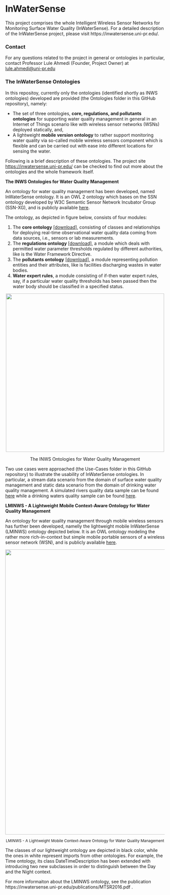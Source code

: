 # InWaterSense
<p>This project comprises the whole Intelligent Wireless Sensor Networks for Monitoring Surface Water Quality (InWaterSense). For a detailed description of the InWaterSense project, please visit https://inwatersense.uni-pr.edu/.</p>

<h3>Contact</h3>
<p>
For any questions related to the project in general or ontologies in particular, contact Professor Lule Ahmedi (Founder, Project Owner) at <a href="mailto:lule.ahmedi@uni-pr.edu?subject=InWaterSense">lule.ahmedi@uni-pr.edu</a>
</p>

<h3>The InWaterSense Ontologies</h3>
<p>In this repositoy, currently only the ontologies (identified shortly as INWS ontologies) developed are provided (the Ontologies folder in this GitHub repository), namely:
<ul>
	<li>The set of three ontologies, <b>core, regulations, and pollutants ontologies</b> for supporting water quality management in general in an Internet of Things scenario like with wireless sensor networks (WSNs) deployed statically, and,</li>
	<li>A lightweight <b>mobile version ontology</b> to rather support monitoring water quality via so-called mobile wireless sensors component which is flexible and can be carried out with ease into different locations for sensing the water.</li>
</ul>

Following is a brief description of these ontologies. The project site https://inwatersense.uni-pr.edu/ can be checked to find out more about the ontologies and the whole framework itself.
</p>

<b>The INWS Ontologies for Water Quality Management</b>
            <p>
                An ontology for water quality management has been developed, named InWaterSense ontology. It is an OWL 2 ontology
                 which bases on the SSN ontology developed by W3C Semantic Sensor Network Incubator Group (SSN-XG), and is publicly
                 available <a class='' href="https://github.com/InWaterSense/lule-ahmedi/Ontologies/inws-all3ontologies.owl">here</a>.
            </p>
            <p>
                The ontology, as depicted in figure below, consists of four modules:
            <ol>
                <li>The <b>core ontology</b> <a class='' href="https://github.com/lule-ahmedi/InWaterSense/Ontologies/inws-core.owl">[download]</a>, 
			consisting of classes and relationships for deploying real-time observational water 
                        quality data coming from data sources, i.e., sensors or lab measurements.</li>
                <li>The <b>regulations ontology</b> <a class='' href="https://github.com/lule-ahmedi/InWaterSense/Ontologies/inws-regulations.owl">[download]</a>, 
			a module which deals with permitted water parameter thresholds regulated by 
                        different authorities, like is the Water Framework Directive.</li>
                <li>The <b>pollutants ontology</b> <a class='' href="https://github.com/InWaterSense/lule-ahmedi/Ontologies/inws-pollutants.owl">[download]</a>, 
			a module representing pollution entities and their attributes, 
                        like is facilities discharging wastes in water bodies.</li>
                <li><b>Water expert rules</b>, a module consisting of if-then water expert rules, say, if a particular water
                             quality thresholds has been passed then the water body should be classified in a specified status.</li>
            </ol>
            </p>

<div align=center><img src="https://inwatersense.uni-pr.edu/Images/inws-all3ontologies.png" align="center" width=500px></br>
                    <p align=center>The INWS Ontologies for Water Quality Management</p>
</div>
            
<p>
  Two use cases were approached (the Use-Cases folder in this GitHub repository) to illustrate the usability of InWaterSense ontologies. In particular, a stream data 
  scenario from the domain of surface water quality management and static data scenario from the domain of drinking 
  water quality management. A simulated rivers quality data sample can be found 
  <a class='' href="https://github.com/InWaterSense/Ontologies/Use-Cases/rivers_sampledata.owl">here</a> while a drinking waters quality  sample can be found <a class='' href="https://github.com/InWaterSense/lule-ahmedi/Ontologies/Use-Cases/drinking_sampledata.owl">here</a>.
</p>
	

<b>LMINWS - A Lightweight Mobile Context-Aware Ontology for Water Quality Management</b>
<p>An ontology for water quality management through mobile wireless sensors has further been developed, namelly the lightweight mobile InWaterSense (LMINWS) ontology depicted below. It is an OWL ontology modeling the rather more rich-in-context but simple mobile portable sensors of a wireless sensor network (WSN), and is publicly available <a class='' href="https://github.com/InWaterSense/lule-ahmedi/Ontologies/lminws.owl">here</a>.</p>

<div align=center><img src="https://inwatersense.uni-pr.edu/Images/lminws-ontology.png" align="center" width=900px></br>
                    <p align=center style="font-size: 9pt">LMINWS - A Lightweight Mobile Context-Aware Ontology for Water Quality Management</p>
</div>

<p>The classes of our lightweight ontology are depicted in black color, while the ones in white represent imports from other ontologies. For example, the Time ontology, its class DateTimeDescription has been extended with introducing two new subclasses in order to distinguish between the Day and the Night context.</p>

<p>For more informaiton about the LMINWS ontology, see the publication https://inwatersense.uni-pr.edu/publications/MTSR2016.pdf .</p>
